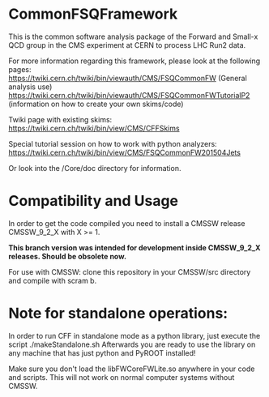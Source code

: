 # CommonFSQFramework

This is the common software analysis package of the Forward and Small-x QCD group in the CMS experiment at CERN to process LHC Run2 data.

For more information regarding this framework, please look at the following pages: <br>
https://twiki.cern.ch/twiki/bin/viewauth/CMS/FSQCommonFW (General analysis use)
https://twiki.cern.ch/twiki/bin/viewauth/CMS/FSQCommonFWTutorialP2 (information on how to create your own skims/code)<br>

Twiki page with existing skims:<br>
https://twiki.cern.ch/twiki/bin/view/CMS/CFFSkims

Special tutorial session on how to work with python analyzers: <br>
https://twiki.cern.ch/twiki/bin/view/CMS/FSQCommonFW201504Jets

Or look into the /Core/doc directory for information.

# Compatibility and Usage

In order to get the code compiled you need to install a CMSSW release CMSSW_9_2_X with X >= 1. 

<b>This branch version was intended for development inside CMSSW_9_2_X releases. Should be obsolete now.</b> 

For use with CMSSW: clone this repository in your CMSSW/src directory and compile with scram b.

# Note for standalone operations:

In order to run CFF in standalone mode as a python library, just
execute the script ./makeStandalone.sh Afterwards you are ready to use
the library on any machine that has just python and PyROOT installed!

Make sure you don't load the libFWCoreFWLite.so anywhere in your code and
scripts. This will not work on normal computer systems without CMSSW. 

